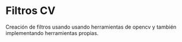 # Filtros CV
 Creación de filtros usando usando herramientas de opencv y también implementando herramientas propias.
